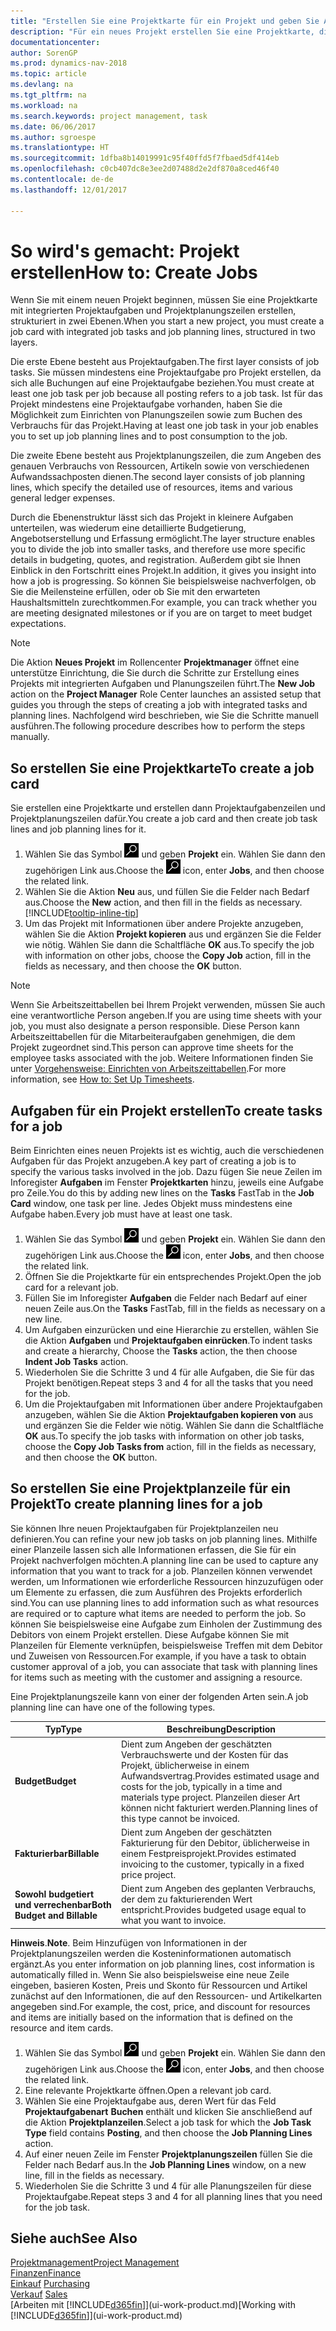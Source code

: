 ```yaml
---
title: "Erstellen Sie eine Projektkarte für ein Projekt und geben Sie Aufgaben an"
description: "Für ein neues Projekt erstellen Sie eine Projektkarte, die Projektaufgaben und enthält Planungszeilen erstellt, um Ihnen zu helfen, Status und Budgets zu verwalten."
documentationcenter: 
author: SorenGP
ms.prod: dynamics-nav-2018
ms.topic: article
ms.devlang: na
ms.tgt_pltfrm: na
ms.workload: na
ms.search.keywords: project management, task
ms.date: 06/06/2017
ms.author: sgroespe
ms.translationtype: HT
ms.sourcegitcommit: 1dfba8b14019991c95f40ffd5f7fbaed5df414eb
ms.openlocfilehash: c0cb407dc8e3ee2d07488d2e2df870a8ced46f40
ms.contentlocale: de-de
ms.lasthandoff: 12/01/2017

---
```

# <a name="how-to-create-jobs"></a><span data-ttu-id="e969a-103">So wird's gemacht: Projekt erstellen</span><span class="sxs-lookup"><span data-stu-id="e969a-103">How to: Create Jobs</span></span>
<span data-ttu-id="e969a-104">Wenn Sie mit einem neuen Projekt beginnen, müssen Sie eine Projektkarte mit integrierten Projektaufgaben und Projektplanungszeilen erstellen, strukturiert in zwei Ebenen.</span><span class="sxs-lookup"><span data-stu-id="e969a-104">When you start a new project, you must create a job card with integrated job tasks and job planning lines, structured in two layers.</span></span>  

<span data-ttu-id="e969a-105">Die erste Ebene besteht aus Projektaufgaben.</span><span class="sxs-lookup"><span data-stu-id="e969a-105">The first layer consists of job tasks.</span></span> <span data-ttu-id="e969a-106">Sie müssen mindestens eine Projektaufgabe pro Projekt erstellen, da sich alle Buchungen auf eine Projektaufgabe beziehen.</span><span class="sxs-lookup"><span data-stu-id="e969a-106">You must create at least one job task per job because all posting refers to a job task.</span></span> <span data-ttu-id="e969a-107">Ist für das Projekt mindestens eine Projektaufgabe vorhanden, haben Sie die Möglichkeit zum Einrichten von Planungszeilen sowie zum Buchen des Verbrauchs für das Projekt.</span><span class="sxs-lookup"><span data-stu-id="e969a-107">Having at least one job task in your job enables you to set up job planning lines and to post consumption to the job.</span></span>

<span data-ttu-id="e969a-108">Die zweite Ebene besteht aus Projektplanungszeilen, die zum Angeben des genauen Verbrauchs von Ressourcen, Artikeln sowie von verschiedenen Aufwandssachposten dienen.</span><span class="sxs-lookup"><span data-stu-id="e969a-108">The second layer consists of job planning lines, which specify the detailed use of resources, items and various general ledger expenses.</span></span>

<span data-ttu-id="e969a-109">Durch die Ebenenstruktur lässt sich das Projekt in kleinere Aufgaben unterteilen, was wiederum eine detaillierte Budgetierung, Angebotserstellung und Erfassung ermöglicht.</span><span class="sxs-lookup"><span data-stu-id="e969a-109">The layer structure enables you to divide the job into smaller tasks, and therefore use more specific details in budgeting, quotes, and registration.</span></span> <span data-ttu-id="e969a-110">Außerdem gibt sie Ihnen Einblick in den Fortschritt eines Projekt.</span><span class="sxs-lookup"><span data-stu-id="e969a-110">In addition, it gives you insight into how a job is progressing.</span></span> <span data-ttu-id="e969a-111">So können Sie beispielsweise nachverfolgen, ob Sie die Meilensteine erfüllen, oder ob Sie mit den erwarteten Haushaltsmitteln zurechtkommen.</span><span class="sxs-lookup"><span data-stu-id="e969a-111">For example, you can track whether you are meeting designated milestones or if you are on target to meet budget expectations.</span></span>

> [!NOTE]  
>   <span data-ttu-id="e969a-112">Die Aktion **Neues Projekt** im Rollencenter **Projektmanager** öffnet eine unterstütze Einrichtung, die Sie durch die Schritte zur Erstellung eines Projekts mit integrierten Aufgaben und Planungszeilen führt.</span><span class="sxs-lookup"><span data-stu-id="e969a-112">The **New Job** action on the **Project Manager** Role Center launches an assisted setup that guides you through the steps of creating a job with integrated tasks and planning lines.</span></span> <span data-ttu-id="e969a-113">Nachfolgend wird beschrieben, wie Sie die Schritte manuell ausführen.</span><span class="sxs-lookup"><span data-stu-id="e969a-113">The following procedure describes how to perform the steps manually.</span></span>

## <a name="to-create-a-job-card"></a><span data-ttu-id="e969a-114">So erstellen Sie eine Projektkarte</span><span class="sxs-lookup"><span data-stu-id="e969a-114">To create a job card</span></span>
<span data-ttu-id="e969a-115">Sie erstellen eine Projektkarte und erstellen dann Projektaufgabenzeilen und Projektplanungszeilen dafür.</span><span class="sxs-lookup"><span data-stu-id="e969a-115">You create a job card and then create job task lines and job planning lines for it.</span></span>

1. <span data-ttu-id="e969a-116">Wählen Sie das Symbol ![Nach Seite oder Bericht suchen](media/ui-search/search_small.png "Nach Seite oder Bericht suchen") und geben **Projekt** ein. Wählen Sie dann den zugehörigen Link aus.</span><span class="sxs-lookup"><span data-stu-id="e969a-116">Choose the ![Search for Page or Report](media/ui-search/search_small.png "Search for Page or Report icon") icon, enter **Jobs**, and then choose the related link.</span></span>  
2. <span data-ttu-id="e969a-117">Wählen Sie die Aktion **Neu** aus, und füllen Sie die Felder nach Bedarf aus.</span><span class="sxs-lookup"><span data-stu-id="e969a-117">Choose the **New** action, and then fill in the fields as necessary.</span></span> [!INCLUDE[tooltip-inline-tip](includes/tooltip-inline-tip_md.md)]
3. <span data-ttu-id="e969a-118">Um das Projekt mit Informationen über andere Projekte anzugeben, wählen Sie die Aktion **Projekt kopieren** aus und ergänzen Sie die Felder wie nötig. Wählen Sie dann die Schaltfläche **OK** aus.</span><span class="sxs-lookup"><span data-stu-id="e969a-118">To specify the job with information on other jobs, choose the **Copy Job** action, fill in the fields as necessary, and then choose the **OK** button.</span></span>

> [!NOTE]  
>   <span data-ttu-id="e969a-119">Wenn Sie Arbeitszeittabellen bei Ihrem Projekt verwenden, müssen Sie auch eine verantwortliche Person angeben.</span><span class="sxs-lookup"><span data-stu-id="e969a-119">If you are using time sheets with your job, you must also designate a person responsible.</span></span> <span data-ttu-id="e969a-120">Diese Person kann Arbeitszeittabellen für die Mitarbeiteraufgaben genehmigen, die dem Projekt zugeordnet sind.</span><span class="sxs-lookup"><span data-stu-id="e969a-120">This person can approve time sheets for the employee tasks associated with the job.</span></span> <span data-ttu-id="e969a-121">Weitere Informationen finden Sie unter [Vorgehensweise: Einrichten von Arbeitszeittabellen](projects-how-setup-time-sheets.md).</span><span class="sxs-lookup"><span data-stu-id="e969a-121">For more information, see [How to: Set Up Timesheets](projects-how-setup-time-sheets.md).</span></span>

## <a name="to-create-tasks-for-a-job"></a><span data-ttu-id="e969a-122">Aufgaben für ein Projekt erstellen</span><span class="sxs-lookup"><span data-stu-id="e969a-122">To create tasks for a job</span></span>
<span data-ttu-id="e969a-123">Beim Einrichten eines neuen Projekts ist es wichtig, auch die verschiedenen Aufgaben für das Projekt anzugeben.</span><span class="sxs-lookup"><span data-stu-id="e969a-123">A key part of creating a job is to specify the various tasks involved in the job.</span></span> <span data-ttu-id="e969a-124">Dazu fügen Sie neue Zeilen im Inforegister **Aufgaben** im Fenster **Projektkarten** hinzu, jeweils eine Aufgabe pro Zeile.</span><span class="sxs-lookup"><span data-stu-id="e969a-124">You do this by adding new lines on the **Tasks** FastTab in the **Job Card** window, one task per line.</span></span> <span data-ttu-id="e969a-125">Jedes Objekt muss mindestens eine Aufgabe haben.</span><span class="sxs-lookup"><span data-stu-id="e969a-125">Every job must have at least one task.</span></span>

1. <span data-ttu-id="e969a-126">Wählen Sie das Symbol ![Nach Seite oder Bericht suchen](media/ui-search/search_small.png "Nach Seite oder Bericht suchen") und geben **Projekt** ein. Wählen Sie dann den zugehörigen Link aus.</span><span class="sxs-lookup"><span data-stu-id="e969a-126">Choose the ![Search for Page or Report](media/ui-search/search_small.png "Search for Page or Report icon") icon, enter **Jobs**, and then choose the related link.</span></span>
2. <span data-ttu-id="e969a-127">Öffnen Sie die Projektkarte für ein entsprechendes Projekt.</span><span class="sxs-lookup"><span data-stu-id="e969a-127">Open the job card for a relevant job.</span></span>
3. <span data-ttu-id="e969a-128">Füllen Sie im Inforegister **Aufgaben** die Felder nach Bedarf auf einer neuen Zeile aus.</span><span class="sxs-lookup"><span data-stu-id="e969a-128">On the **Tasks** FastTab, fill in the fields as necessary on a new line.</span></span>
4. <span data-ttu-id="e969a-129">Um Aufgaben einzurücken und eine Hierarchie zu erstellen, wählen Sie die Aktion **Aufgaben** und **Projektaufgaben einrücken**.</span><span class="sxs-lookup"><span data-stu-id="e969a-129">To indent tasks and create a hierarchy, Choose the **Tasks** action, the then choose **Indent Job Tasks** action.</span></span>
5. <span data-ttu-id="e969a-130">Wiederholen Sie die Schritte 3 und 4 für alle Aufgaben, die Sie für das Projekt benötigen.</span><span class="sxs-lookup"><span data-stu-id="e969a-130">Repeat steps 3 and 4 for all the tasks that you need for the job.</span></span>
6. <span data-ttu-id="e969a-131">Um die Projektaufgaben mit Informationen über andere Projektaufgaben anzugeben, wählen Sie die Aktion **Projektaufgaben kopieren von** aus und ergänzen Sie die Felder wie nötig. Wählen Sie dann die Schaltfläche **OK** aus.</span><span class="sxs-lookup"><span data-stu-id="e969a-131">To specify the job tasks with information on other job tasks, choose the **Copy Job Tasks from** action, fill in the fields as necessary, and then choose the **OK** button.</span></span>

## <a name="to-create-planning-lines-for-a-job"></a><span data-ttu-id="e969a-132">So erstellen Sie eine Projektplanzeile für ein Projekt</span><span class="sxs-lookup"><span data-stu-id="e969a-132">To create planning lines for a job</span></span>
<span data-ttu-id="e969a-133">Sie können Ihre neuen Projektaufgaben für Projektplanzeilen neu definieren.</span><span class="sxs-lookup"><span data-stu-id="e969a-133">You can refine your new job tasks on job planning lines.</span></span> <span data-ttu-id="e969a-134">Mithilfe einer Planzeile lassen sich alle Informationen erfassen, die Sie für ein Projekt nachverfolgen möchten.</span><span class="sxs-lookup"><span data-stu-id="e969a-134">A planning line can be used to capture any information that you want to track for a job.</span></span> <span data-ttu-id="e969a-135">Planzeilen können verwendet werden, um Informationen wie erforderliche Ressourcen hinzuzufügen oder um Elemente zu erfassen, die zum Ausführen des Projekts erforderlich sind.</span><span class="sxs-lookup"><span data-stu-id="e969a-135">You can use planning lines to add information such as what resources are required or to capture what items are needed to perform the job.</span></span> <span data-ttu-id="e969a-136">So können Sie beispielsweise eine Aufgabe zum Einholen der Zustimmung des Debitors von einem Projekt erstellen. Diese Aufgabe können Sie mit Planzeilen für Elemente verknüpfen, beispielsweise Treffen mit dem Debitor und Zuweisen von Ressourcen.</span><span class="sxs-lookup"><span data-stu-id="e969a-136">For example, if you have a task to obtain customer approval of a job, you can associate that task with planning lines for items such as meeting with the customer and assigning a resource.</span></span>  

<span data-ttu-id="e969a-137">Eine Projektplanungszeile kann von einer der folgenden Arten sein.</span><span class="sxs-lookup"><span data-stu-id="e969a-137">A job planning line can have one of the following types.</span></span>  

| <span data-ttu-id="e969a-138">Typ</span><span class="sxs-lookup"><span data-stu-id="e969a-138">Type</span></span> | <span data-ttu-id="e969a-139">Beschreibung</span><span class="sxs-lookup"><span data-stu-id="e969a-139">Description</span></span> |
| --- | --- |
| <span data-ttu-id="e969a-140">**Budget**</span><span class="sxs-lookup"><span data-stu-id="e969a-140">**Budget**</span></span> |<span data-ttu-id="e969a-141">Dient zum Angeben der geschätzten Verbrauchswerte und der Kosten für das Projekt, üblicherweise in einem Aufwandsvertrag.</span><span class="sxs-lookup"><span data-stu-id="e969a-141">Provides estimated usage and costs for the job, typically in a time and materials type project.</span></span> <span data-ttu-id="e969a-142">Planzeilen dieser Art können nicht fakturiert werden.</span><span class="sxs-lookup"><span data-stu-id="e969a-142">Planning lines of this type cannot be invoiced.</span></span> |
| <span data-ttu-id="e969a-143">**Fakturierbar**</span><span class="sxs-lookup"><span data-stu-id="e969a-143">**Billable**</span></span> |<span data-ttu-id="e969a-144">Dient zum Angeben der geschätzten Fakturierung für den Debitor, üblicherweise in einem Festpreisprojekt.</span><span class="sxs-lookup"><span data-stu-id="e969a-144">Provides estimated invoicing to the customer, typically in a fixed price project.</span></span> |
| <span data-ttu-id="e969a-145">**Sowohl budgetiert und verrechenbar**</span><span class="sxs-lookup"><span data-stu-id="e969a-145">**Both Budget and Billable**</span></span> |<span data-ttu-id="e969a-146">Dient zum Angeben des geplanten Verbrauchs, der dem zu fakturierenden Wert entspricht.</span><span class="sxs-lookup"><span data-stu-id="e969a-146">Provides budgeted usage equal to what you want to invoice.</span></span> |

<span data-ttu-id="e969a-147">**Hinweis**.</span><span class="sxs-lookup"><span data-stu-id="e969a-147">**Note**.</span></span> <span data-ttu-id="e969a-148">Beim Hinzufügen von Informationen in der Projektplanungszeilen werden die Kosteninformationen automatisch ergänzt.</span><span class="sxs-lookup"><span data-stu-id="e969a-148">As you enter information on job planning lines, cost information is automatically filled in.</span></span> <span data-ttu-id="e969a-149">Wenn Sie also beispielsweise eine neue Zeile eingeben, basieren Kosten, Preis und Skonto für Ressourcen und Artikel zunächst auf den Informationen, die auf den Ressourcen- und Artikelkarten angegeben sind.</span><span class="sxs-lookup"><span data-stu-id="e969a-149">For example, the cost, price, and discount for resources and items are initially based on the information that is defined on the resource and item cards.</span></span>

1. <span data-ttu-id="e969a-150">Wählen Sie das Symbol ![Nach Seite oder Bericht suchen](media/ui-search/search_small.png "Nach Seite oder Bericht suchen") und geben **Projekt** ein. Wählen Sie dann den zugehörigen Link aus.</span><span class="sxs-lookup"><span data-stu-id="e969a-150">Choose the ![Search for Page or Report](media/ui-search/search_small.png "Search for Page or Report icon") icon, enter **Jobs**, and then choose the related link.</span></span>
2. <span data-ttu-id="e969a-151">Eine relevante Projektkarte öffnen.</span><span class="sxs-lookup"><span data-stu-id="e969a-151">Open a relevant job card.</span></span>
3. <span data-ttu-id="e969a-152">Wählen Sie eine Projektaufgabe aus, deren Wert für das Feld **Projektaufgabenart** **Buchen** enthält und klicken Sie anschließend auf die Aktion **Projektplanzeilen**.</span><span class="sxs-lookup"><span data-stu-id="e969a-152">Select a job task for which the **Job Task Type** field contains **Posting**, and then choose the **Job Planning Lines** action.</span></span>  
4. <span data-ttu-id="e969a-153">Auf einer neuen Zeile im Fenster **Projektplanungszeilen** füllen Sie die Felder nach Bedarf aus.</span><span class="sxs-lookup"><span data-stu-id="e969a-153">In the **Job Planning Lines** window, on a new line, fill in the fields as necessary.</span></span>
5. <span data-ttu-id="e969a-154">Wiederholen Sie die Schritte 3 und 4 für alle Planungszeilen für diese Projektaufgabe.</span><span class="sxs-lookup"><span data-stu-id="e969a-154">Repeat steps 3 and 4 for all planning lines that you need for the job task.</span></span>

## <a name="see-also"></a><span data-ttu-id="e969a-155">Siehe auch</span><span class="sxs-lookup"><span data-stu-id="e969a-155">See Also</span></span>
[<span data-ttu-id="e969a-156">Projektmanagement</span><span class="sxs-lookup"><span data-stu-id="e969a-156">Project Management</span></span>](projects-manage-projects.md)  
[<span data-ttu-id="e969a-157">Finanzen</span><span class="sxs-lookup"><span data-stu-id="e969a-157">Finance</span></span>](finance.md)  
<span data-ttu-id="e969a-158">[Einkauf](purchasing-manage-purchasing.md)       </span><span class="sxs-lookup"><span data-stu-id="e969a-158">[Purchasing](purchasing-manage-purchasing.md)       </span></span>  
<span data-ttu-id="e969a-159">[Verkauf](sales-manage-sales.md)    </span><span class="sxs-lookup"><span data-stu-id="e969a-159">[Sales](sales-manage-sales.md)    </span></span>  
<span data-ttu-id="e969a-160">[Arbeiten mit [!INCLUDE[d365fin](includes/d365fin_md.md)]](ui-work-product.md)</span><span class="sxs-lookup"><span data-stu-id="e969a-160">[Working with [!INCLUDE[d365fin](includes/d365fin_md.md)]](ui-work-product.md)</span></span>  

